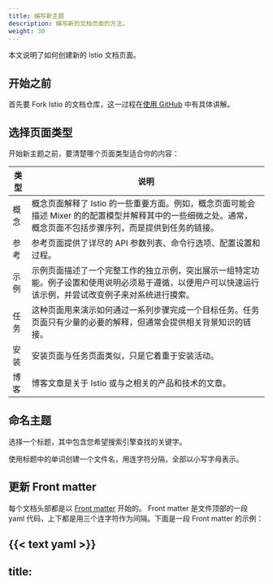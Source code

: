 ```yaml
---
title: 编写新主题
description: 编写新的文档页面的方法。
weight: 30
---
```


本文说明了如何创建新的 Istio 文档页面。

## 开始之前

首先要 Fork Istio 的文档仓库，这一过程在[使用 GitHub](/zh/about/contribute/github/) 中有具体讲解。

## 选择页面类型

开始新主题之前，要清楚哪个页面类型适合你的内容：

|类型|说明|
|---|---|
|概念|概念页面解释了 Istio 的一些重要方面。例如，概念页面可能会描述 Mixer 的的配置模型并解释其中的一些细微之处。通常，概念页面不包括步骤序列，而是提供到任务的链接。|
|参考|参考页面提供了详尽的 API 参数列表、命令行选项、配置设置和过程。|
|示例|示例页面描述了一个完整工作的独立示例，突出展示一组特定功能。例子设置和使用说明必须易于遵循，以便用户可以快速运行该示例，并尝试改变例子来对系统进行摸索。|
|任务|这种页面用来演示如何通过一系列步骤完成一个目标任务。任务页面只有少量的必要的解释，但通常会提供相关背景知识的链接。|
|安装|安装页面与任务页面类似，只是它着重于安装活动。|
|博客|博客文章是关于 Istio 或与之相关的产品和技术的文章。|

## 命名主题

选择一个标题，其中包含您希望搜索引擎查找的关键字。

使用标题中的单词创建一个文件名，用连字符分隔，全部以小写字母表示。

## 更新 Front matter

每个文档头部都是以 [Front matter](https://gohugo.io/content-management/front-matter/) 开始的。
Front matter 是文件顶部的一段 yaml 代码，上下都是用三个连字符作为间隔。下面是一段 Front matter 的示例：

{{< text yaml >}}
---
title: <title>
description: <description>
weight: <weight>
keywords: [keyword1,keyword2,...]
---
{{< /text >}}

在新的 Markdown 文件的开始处复制上述内容并更新信息字段。可用字段包括：

| 字段               | 描述
|:-------------------|:---------------------------------------------------
| `title`            | 页面的标题
| `subtitle`         | 可选的副标题，会显示在主标题的下方
| `description`      | 关于该主题内容的单行描述
| `icon`             | 可选字段，指向一个图像文件路径，会显示在主标题旁边
| `weight`           | 一个整数，用于确定此页面相对于同一目录中其他页面的排列顺序
| `keywords`         | 描述页面的一系列关键字，用于创建"请参阅”链接
| `draft`            | 如果为 true，页面不会出现在任何导航区域中
| `aliases`          | 查看[页面的重命名、移动或删除](#页面的重命名-移动或删除)中的详细描述
| `skip_toc`         | 将其设置为 true，就不会生成目录
| `skip_seealso`     | 将其设置为 false，就不会生成 “See also”
| `force_inline_toc` | 将其设置为 true 会强制将生成的目录插入到文本而不是侧边栏中

除上表之外，还有几个特有的字段可以在博客中使用：

| 字段          | 描述
|:--------------|:--------------------------
| `publishdate` | 博客的发布日期
| `attribution` | 可选，博客的作者
| `twitter`     | 可选字段，博客作者的 Twitter

## 加入图片

将图像文件放在与 Markdown 文件相同的目录中。首选的图像格式是 SVG。

在 Markdown 文件中使用以下形式添加图像：

{{< text html >}}
{{</* image width="75%"
    link="./myfile.svg"
    alt="当图片不可用时显示的文字"
    title="鼠标移到上方时出现的提示文字"
    caption="图片下方显示的文字"
    */>}}
{{< /text >}}

 `width`、`ratio`、`link` 以及 `caption` 都是必要的。如果没有设置 `title` 的值，缺省会跟 `caption` 保持一致。如果没有给 `alt` 赋值，就会使用 `title` 的值，如果 `title` 也没有赋值，也同样会采用 `caption` 的值。

`width` 表示图像宽度相对周围文字的百分比。`ratio` 必须使用（图像高度/图像宽度）* 100 手动计算。

## 添加图标和 emoji

您可以使用下面的方式在内容中嵌入一些常用图标：

{{< text markdown >}}
{{</* warning_icon */>}}
{{</* idea_icon */>}}
{{</* checkmark_icon */>}}
{{</* cancel_icon */>}}
{{< /text >}}

这段代码会显示 {{< warning_icon >}} 、 {{< idea_icon >}}、 {{< checkmark_icon >}} 和 {{< cancel_icon >}}.

另外还可以用这种代码在内容中加入 `emoji` ： `:``sailboat``:` ，这样会显示帆船的 `emoji` ， 就像这样 `:sailboat:`。

可用的 emoji 列表可以参看：[Cheat sheet of the supported emojis](https://www.webpagefx.com/tools/emoji-cheat-sheet/)。

## 连接到其他页面

文档中可以包含三种类型的链接，分别使用各自的方式来链接到目标内容：

1. **内部链接**：使用经典的 URL 语法（最好使用 HTTPS 协议）来引用 Internet 上的文件：

    {{< text markdown >}}
    [see here](https://mysite/myfile.html)
    {{< /text >}}

1. **相对链接**：在网站的层次结构内，用以句号开头的相对链接引用与当前文件相同或以下级别的任何内容：

    {{< text markdown >}}
    [see here](./adir/anotherfile.html)
    {{< /text >}}

1. **绝对链接**：用以 `/` 开头的绝对链接来引用当前层次之外的内容：

    {{< text markdown >}}
    [see here](/zh/docs/adir/afile/)
    {{< /text >}}

### GitHub

有几种引用 GitHub 文件的方法：

- **{{</* github_file */>}}** 可以用来引用单独的 GitHub 文件，例如 yaml，会生成类似 `https://raw.githubusercontent.com/istio/istio/...` 的链接：

    {{< text markdown >}}
    [liveness]({{</* github_file */>}}/samples/health-check/liveness-command.yaml)
    {{< /text >}}

- **{{</* github_tree */>}}** 用于引用 GitHub 中的目录树，会转换成如下链接：`https://github.com/istio/istio/tree/...`

    {{< text markdown >}}
    [httpbin]({{</* github_tree */>}}/samples/httpbin)
    {{< /text >}}

- **{{</* github_blob */>}}** 用来引用 GitHub 资源，生成如下链接：`https://github.com/istio/istio/blob/...`

    {{< text markdown >}}
    [RawVM MySQL]({{</* github_blob */>}}/samples/rawvm/README.md)
    {{< /text >}}

上面的注解生成的链接会指向 GitHub 中当前文档的当前所在分支。如果需要手工创建链接，可以使用 **{{</* branch_name */>}}** 来获取当前分支名称。

## 预格式化文本块

您可以使用 `text` 语法嵌入预先格式化的内容块：

{{< text markdown >}}
{{</* text plain */>}}
func HelloWorld() {
  fmt.Println("Hello World")
}
{{</* /text */>}}
{{< /text >}}

上面的代码会生成如下的输出：

{{< text plain >}}
func HelloWorld() {
  fmt.Println("Hello World")
}
{{< /text >}}

您必须在预格式化的块中指明内容的语法。上面例子中标记的是 `plain`，表示不应该对块应用语法着色。同样的内容，下面改用 Go 语法进行注释：

{{< text markdown >}}
{{</* text go */>}}
func HelloWorld() {
  fmt.Println("Hello World")
}
{{</* /text */>}}
{{< /text >}}

会渲染成为：

{{< text go >}}
func HelloWorld() {
  fmt.Println("Hello World")
}
{{< /text >}}

可以使用 `plain`、`markdown`、`yaml`、`json`、`java`、`javascript`、`c`、`cpp`、`csharp`、`go`、`html`、`protobuf`、`perl`、`docker` 以及 `bash`。

### 控制台命令及其输出的显示

当显示一个或多个 bash 命令行时，可以使用 `$` 开始：

{{< text markdown >}}
{{</* text bash */>}}
$ echo "Hello"
{{</* /text */>}}
{{< /text >}}

会渲染成为：

{{< text bash >}}
$ echo "Hello"
{{< /text >}}

同一块中可以显示多个命令：

{{< text markdown >}}
{{</* text bash */>}}
$ echo "Hello" >file.txt
$ cat file.txt
Hello
{{</* /text */>}}
{{< /text >}}

会显示为：

{{< text bash >}}
$ echo "Hello" >file.txt
$ cat file.txt
Hello
{{< /text >}}

还可以使用分行命令：

{{< text markdown >}}
{{</* text bash */>}}
$ echo "Hello" \
    >file.txt
$ echo "There" >>file.txt
$ cat file.txt
Hello
There
{{</* /text */>}}
{{< /text >}}

会显示为：

{{< text bash >}}
$ echo "Hello" \
    >file.txt
$ echo "There" >>file.txt
$ cat file.txt
Hello
There
{{< /text >}}

默认情况下，输出部分使用 `plain` 语法进行处理。如果输出使用众所周知的语法，您可以指定它并为其着色。这对于 yaml 或 json 输出尤为常见：

{{< text markdown >}}
{{</* text bash json */>}}
$ kubectl -n istio-system logs $(kubectl -n istio-system get pods -l istio-mixer-type=telemetry -o jsonpath='{.items[0].metadata.name}') mixer | grep \"instance\":\"newlog.logentry.istio-system\"
{"level":"warn","ts":"2017-09-21T04:33:31.249Z","instance":"newlog.logentry.istio-system","destination":"details","latency":"6.848ms","responseCode":200,"responseSize":178,"source":"productpage","user":"unknown"}
{"level":"warn","ts":"2017-09-21T04:33:31.291Z","instance":"newlog.logentry.istio-system","destination":"ratings","latency":"6.753ms","responseCode":200,"responseSize":48,"source":"reviews","user":"unknown"}
{"level":"warn","ts":"2017-09-21T04:33:31.263Z","instance":"newlog.logentry.istio-system","destination":"reviews","latency":"39.848ms","responseCode":200,"responseSize":379,"source":"productpage","user":"unknown"}
{"level":"warn","ts":"2017-09-21T04:33:31.239Z","instance":"newlog.logentry.istio-system","destination":"productpage","latency":"67.675ms","responseCode":200,"responseSize":5599,"source":"ingress.istio-system.svc.cluster.local","user":"unknown"}
{"level":"warn","ts":"2017-09-21T04:33:31.233Z","instance":"newlog.logentry.istio-system","destination":"ingress.istio-system.svc.cluster.local","latency":"74.47ms","responseCode":200,"responseSize":5599,"source":"unknown","user":"unknown"}
{{</* /text */>}}
{{< /text >}}

会呈现为:

{{< text bash json >}}
$ kubectl -n istio-system logs $(kubectl -n istio-system get pods -l istio-mixer-type=telemetry -o jsonpath='{.items[0].metadata.name}') mixer | grep \"instance\":\"newlog.logentry.istio-system\"
{"level":"warn","ts":"2017-09-21T04:33:31.249Z","instance":"newlog.logentry.istio-system","destination":"details","latency":"6.848ms","responseCode":200,"responseSize":178,"source":"productpage","user":"unknown"}
{"level":"warn","ts":"2017-09-21T04:33:31.291Z","instance":"newlog.logentry.istio-system","destination":"ratings","latency":"6.753ms","responseCode":200,"responseSize":48,"source":"reviews","user":"unknown"}
{"level":"warn","ts":"2017-09-21T04:33:31.263Z","instance":"newlog.logentry.istio-system","destination":"reviews","latency":"39.848ms","responseCode":200,"responseSize":379,"source":"productpage","user":"unknown"}
{"level":"warn","ts":"2017-09-21T04:33:31.239Z","instance":"newlog.logentry.istio-system","destination":"productpage","latency":"67.675ms","responseCode":200,"responseSize":5599,"source":"ingress.istio-system.svc.cluster.local","user":"unknown"}
{"level":"warn","ts":"2017-09-21T04:33:31.233Z","instance":"newlog.logentry.istio-system","destination":"ingress.istio-system.svc.cluster.local","latency":"74.47ms","responseCode":200,"responseSize":5599,"source":"unknown","user":"unknown"}
{{< /text >}}

另外还有第三个可选值，用于控制浏览器下载该文件时对文件的命名，例如：

{{< text markdown >}}
{{</* text go plain "hello.go" */>}}
func HelloWorld() {
  fmt.Println("Hello World")
}
{{</* /text */>}}
{{< /text >}}

如果没有指定这个值，下载文件名会自动沿用当前页面的名称。

### 对 Istio GitHub 文件的引用

如果您的代码块引用了 Istio 的 GitHub repo 中的文件，则可以用一对 `@` 包围文件的相对路径名，这样路径就会被渲染为当前分支中该文件的链接。例如：

{{< text markdown >}}
{{</* text bash */>}}
$ kubectl apply -f @samples/bookinfo/networking/virtual-service-reviews-v3.yaml@
{{</* /text */>}}
{{< /text >}}

上面代码的渲染结果：

{{< text bash >}}
$ kubectl apply -f @samples/bookinfo/networking/virtual-service-reviews-v3.yaml@
{{< /text >}}

## 文件和片段

这个功能用于展示整个或者部分文件。可以使用 `$snippet` 和 `$endsnippet` 对文件进行注解来创建一个具名片段。例如使用如下所示的文本文件：

{{< text_file file="examples/snippet_example.txt" syntax="plain" >}}

Markdown 文件中可以这样对片段进行引用：

{{< text markdown >}}
{{</* text_file file="examples/snippet_example.txt" syntax="plain" snippet="SNIP1" */>}}
{{< /text >}}

`file` 指定了文本文件在文档库中的相对路径；`syntax` 指定了用于着色的语法 (普通文本可以使用 `plain`)； `snippet` 就是片段的名称。

上面代码的输出如下：

{{< text_file file="examples/snippet_example.txt" syntax="plain" snippet="SNIP1" >}}

还可以设置一个可选属性 `download`，浏览器会在下载文件时用这个属性的值进行命名，例如：

{{< text markdown >}}
{{</* text_file file="examples/snippet_example.txt" syntax="plain" downloadas="foo.txt" */>}}
{{< /text >}}

一个常见的事情是就将示例脚本或 yaml 文件从 GitHub 复制到文档仓库中，然后在文件中使用代码片段来生成文档中的示例。要从 GitHub 中提取带注释的文件，请在文档仓库中脚本 `scripts/grab_reference_docs.sh` 末尾添加所需的条目。

## 展示动态内容

您可以拉入外部文件并将其内容显示为预格式化文本块。可以很方便的显示配置文件或测试文件。使用如下语句就能完成这一任务：

{{< text markdown >}}
{{</* text_dynamic url="https://raw.githubusercontent.com/istio/istio/master/samples/bookinfo/policy/mixer-rule-ratings-ratelimit.yaml" syntax="yaml" */>}}
{{< /text >}}

会输出这样的内容：

{{< text_dynamic url="https://raw.githubusercontent.com/istio/istio/master/samples/bookinfo/policy/mixer-rule-ratings-ratelimit.yaml" syntax="yaml" >}}

如果文件来自不同的原始站点，则应在该站点上启用 CORS。请注意 GitHub（`raw.githubusercontent.com`）原始内容网站是可以使用的。

您可以指定可选的 `downloadas` 属性来控制浏览器在用户选择下载文件时使用的名称。例如：

{{< text markdown >}}
{{</* text_dynamic url="https://raw.githubusercontent.com/istio/istio/master/samples/bookinfo/policy/mixer-rule-ratings-ratelimit.yaml" syntax="yaml" downloadas="foo.yaml" */>}}
{{< /text >}}

I如果未指定 `downloadas` 属性，则下载名称取自 `url` 属性。

## 使用标签页

如果待展示内容中包含多个格式，使用标签页的形式，在不同标签页中显示不同格式是很方便的。可以使用 `tabset` 和 `tabs` 注解来实现这一功能：

{{< text markdown >}}
{{</* tabset cookie-name="platform" */>}}

{{%/* tab name="One" cookie-value="one" */%}}
ONE
{{%/* /tab */%}}

{{%/* tab name="Two" cookie-value="two" */%}}
TWO
{{%/* /tab */%}}

{{%/* tab name="Three" cookie-value="three" */%}}
THREE
{{%/* /tab */%}}

{{</* /tabset */>}}
{{< /text >}}

which produces the following output:

{{< tabset cookie-name="platform" >}}

{{% tab name="One" cookie-value="one" %}}
ONE
{{% /tab %}}

{{% tab name="Two" cookie-value="two" %}}
TWO
{{% /tab %}}

{{% tab name="Three" cookie-value="three" %}}
THREE
{{% /tab %}}

{{< /tabset >}}

每个标签页的 `name` 属性会显示在标签页上方。标签页的内容部分几乎可以是任何 Markdown 文本。

`cookie-name` 和 `cookie-value` 是可选项，可以根据访问会话来保存标签选择。当用户选择一个标签的时候，Cookie 会自动使用给定的名称和值进行保存。如果多个标签集用到了同样的 Cookie 名称和值，他们的设置会在不同页面中自动同步。如果在站点中有多个使用了同样格式的标签集，这种做法对阅读过程会非常有帮助。

例如如果多个标签集使用的都是 `GCP`、`BlueMix` 以及 `AWS` 这几个选项，就可以设置所有的 Cookie 名称为 `environment`，取值范围为 `gcp`、`bluemix` 以及 `aws`。当用户在某个页面中选了了标签之后，在其他的标签集中也会自动进行同样的选择。

### 限制

标签中几乎可以使用任何 Markdown 文本，除了以下几个特例：

- **不要使用标题**：标签中的标题会出现在内容大纲中，然而点击对应条目也并不会跳转到该标签。

- **不要嵌套使用标签集**：不要尝试，后果很可怕。

## 页面的重命名、移动或删除

如果要移动或完全删除页面，就要确认链接到待变更页面的内容能够正常工作。可以给页面加入别名，这样指向原有 URL 的链接就会被自动重定向到新的 URL 上。

只要在**目标页面**（也就是希望用户转入的页面）上加入下面的 Front matter：

{{< text plain >}}
aliases:
    - <url>
{{< /text >}}

例如

{{< text plain >}}
---
title: Frequently Asked Questions
description: Questions Asked Frequently.
weight: 12
aliases:
    - /faq
---
{{< /text >}}

上面的页面保存为 `_help/faq.md` 之后，用户访问 `istio.io/help/faq/`（也就是 `/faq`） 的时候，就会转到这一页面。

还可以像这样为页面加入多个别名：

{{< text plain >}}
---
title: Frequently Asked Questions
description: Questions Asked Frequently.
weight: 12
aliases:
    - /faq
    - /faq2
    - /faq3
---
{{< /text >}}
